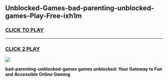 
## Unblocked-Games-bad-parenting-unblocked-games-Play-Free-ixh1m
<h3>
<a href="https://premium76.site?title=bad-parenting-unblocked-games&ref=23A">CLICK TO PLAY</a></h3>
<hr>

<h3>
<a href="https://premium76.site?title=bad-parenting-unblocked-games&ref=23A">CLICK 2 PLAY</a>
  
</h3>

<a href="https://premium76.site?title=bad-parenting-unblocked-games&ref=23A"><img src="https://clearcache.store/games.png"></a>


**bad-parenting-unblocked-games games unblocked: Your Gateway to Fun and Accessible Online Gaming**
